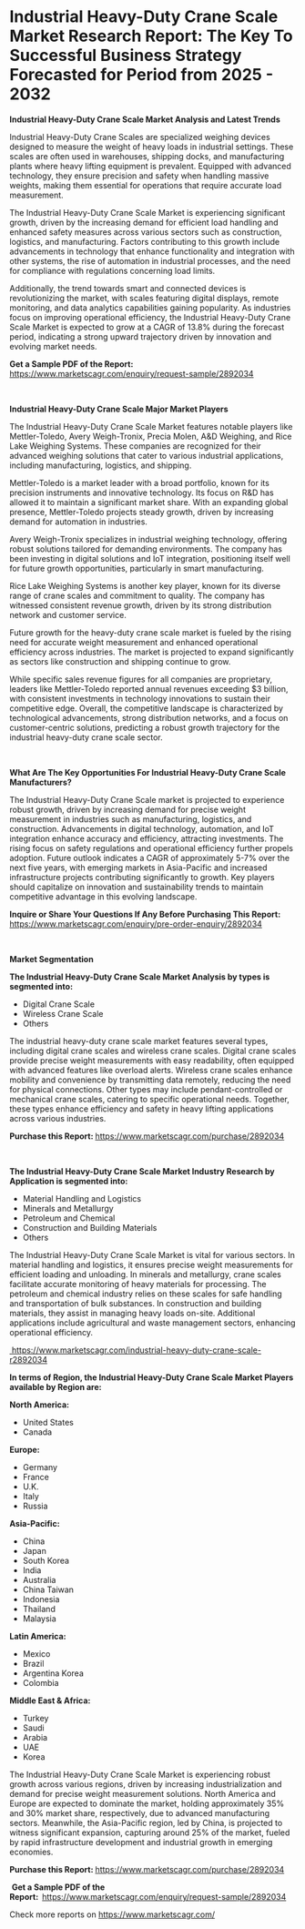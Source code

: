<p><h1>Industrial Heavy-Duty Crane Scale Market Research Report: The Key To Successful Business Strategy Forecasted for Period from 2025 - 2032</h1></p><p><strong>Industrial Heavy-Duty Crane Scale Market Analysis and Latest Trends</strong></p>
<p><p>Industrial Heavy-Duty Crane Scales are specialized weighing devices designed to measure the weight of heavy loads in industrial settings. These scales are often used in warehouses, shipping docks, and manufacturing plants where heavy lifting equipment is prevalent. Equipped with advanced technology, they ensure precision and safety when handling massive weights, making them essential for operations that require accurate load measurement.</p><p>The Industrial Heavy-Duty Crane Scale Market is experiencing significant growth, driven by the increasing demand for efficient load handling and enhanced safety measures across various sectors such as construction, logistics, and manufacturing. Factors contributing to this growth include advancements in technology that enhance functionality and integration with other systems, the rise of automation in industrial processes, and the need for compliance with regulations concerning load limits.</p><p>Additionally, the trend towards smart and connected devices is revolutionizing the market, with scales featuring digital displays, remote monitoring, and data analytics capabilities gaining popularity. As industries focus on improving operational efficiency, the Industrial Heavy-Duty Crane Scale Market is expected to grow at a CAGR of 13.8% during the forecast period, indicating a strong upward trajectory driven by innovation and evolving market needs.</p></p>
<p><strong>Get a Sample PDF of the Report:&nbsp;</strong> <a href="https://www.marketscagr.com/enquiry/request-sample/2892034?utm_campaign=2116&utm_medium=2&utm_source=Github&utm_content=ia&utm_term=15032025&utm_id=industrial-heavy-duty-crane-scale">https://www.marketscagr.com/enquiry/request-sample/2892034</a></p>
<p>&nbsp;</p>
<p><strong>Industrial Heavy-Duty Crane Scale Major Market Players</strong></p>
<p><p>The Industrial Heavy-Duty Crane Scale Market features notable players like Mettler-Toledo, Avery Weigh-Tronix, Precia Molen, A&D Weighing, and Rice Lake Weighing Systems. These companies are recognized for their advanced weighing solutions that cater to various industrial applications, including manufacturing, logistics, and shipping.</p><p>Mettler-Toledo is a market leader with a broad portfolio, known for its precision instruments and innovative technology. Its focus on R&D has allowed it to maintain a significant market share. With an expanding global presence, Mettler-Toledo projects steady growth, driven by increasing demand for automation in industries.</p><p>Avery Weigh-Tronix specializes in industrial weighing technology, offering robust solutions tailored for demanding environments. The company has been investing in digital solutions and IoT integration, positioning itself well for future growth opportunities, particularly in smart manufacturing.</p><p>Rice Lake Weighing Systems is another key player, known for its diverse range of crane scales and commitment to quality. The company has witnessed consistent revenue growth, driven by its strong distribution network and customer service.</p><p>Future growth for the heavy-duty crane scale market is fueled by the rising need for accurate weight measurement and enhanced operational efficiency across industries. The market is projected to expand significantly as sectors like construction and shipping continue to grow.</p><p>While specific sales revenue figures for all companies are proprietary, leaders like Mettler-Toledo reported annual revenues exceeding $3 billion, with consistent investments in technology innovations to sustain their competitive edge. Overall, the competitive landscape is characterized by technological advancements, strong distribution networks, and a focus on customer-centric solutions, predicting a robust growth trajectory for the industrial heavy-duty crane scale sector.</p></p>
<p>&nbsp;</p>
<p><strong>What Are The Key Opportunities For Industrial Heavy-Duty Crane Scale Manufacturers?</strong></p>
<p><p>The Industrial Heavy-Duty Crane Scale market is projected to experience robust growth, driven by increasing demand for precise weight measurement in industries such as manufacturing, logistics, and construction. Advancements in digital technology, automation, and IoT integration enhance accuracy and efficiency, attracting investments. The rising focus on safety regulations and operational efficiency further propels adoption. Future outlook indicates a CAGR of approximately 5-7% over the next five years, with emerging markets in Asia-Pacific and increased infrastructure projects contributing significantly to growth. Key players should capitalize on innovation and sustainability trends to maintain competitive advantage in this evolving landscape.</p></p>
<p><strong>Inquire or Share Your Questions If Any Before Purchasing This Report:</strong> <a href="https://www.marketscagr.com/enquiry/pre-order-enquiry/2892034?utm_campaign=2116&utm_medium=2&utm_source=Github&utm_content=ia&utm_term=15032025&utm_id=industrial-heavy-duty-crane-scale">https://www.marketscagr.com/enquiry/pre-order-enquiry/2892034</a></p>
<p>&nbsp;</p>
<p><strong>Market Segmentation</strong></p>
<p><strong>The Industrial Heavy-Duty Crane Scale Market Analysis by types is segmented into:</strong></p>
<p><ul><li>Digital Crane Scale</li><li>Wireless Crane Scale</li><li>Others</li></ul></p>
<p><p>The industrial heavy-duty crane scale market features several types, including digital crane scales and wireless crane scales. Digital crane scales provide precise weight measurements with easy readability, often equipped with advanced features like overload alerts. Wireless crane scales enhance mobility and convenience by transmitting data remotely, reducing the need for physical connections. Other types may include pendant-controlled or mechanical crane scales, catering to specific operational needs. Together, these types enhance efficiency and safety in heavy lifting applications across various industries.</p></p>
<p><strong>Purchase this Report:&nbsp;</strong><a href="https://www.marketscagr.com/purchase/2892034?utm_campaign=2116&utm_medium=2&utm_source=Github&utm_content=ia&utm_term=15032025&utm_id=industrial-heavy-duty-crane-scale">https://www.marketscagr.com/purchase/2892034</a></p>
<p>&nbsp;</p>
<p><strong>The Industrial Heavy-Duty Crane Scale Market Industry Research by Application is segmented into:</strong></p>
<p><ul><li>Material Handling and Logistics</li><li>Minerals and Metallurgy</li><li>Petroleum and Chemical</li><li>Construction and Building Materials</li><li>Others</li></ul></p>
<p><p>The Industrial Heavy-Duty Crane Scale Market is vital for various sectors. In material handling and logistics, it ensures precise weight measurements for efficient loading and unloading. In minerals and metallurgy, crane scales facilitate accurate monitoring of heavy materials for processing. The petroleum and chemical industry relies on these scales for safe handling and transportation of bulk substances. In construction and building materials, they assist in managing heavy loads on-site. Additional applications include agricultural and waste management sectors, enhancing operational efficiency.</p></p>
<p><a href="https://www.marketscagr.com/industrial-heavy-duty-crane-scale-r2892034?utm_campaign=2116&utm_medium=2&utm_source=Github&utm_content=ia&utm_term=15032025&utm_id=industrial-heavy-duty-crane-scale">&nbsp;https://www.marketscagr.com/industrial-heavy-duty-crane-scale-r2892034</a></p>
<p><strong>In terms of Region, the Industrial Heavy-Duty Crane Scale Market Players available by Region are:</strong></p>
<p>
    <p> <strong> North America: </strong>
        <ul>
            <li>United States</li>
            <li>Canada</li>
        </ul>
        </p> 
    <p> <strong> Europe: </strong>
        <ul>
            <li>Germany</li>
            <li>France</li>
            <li>U.K.</li>
            <li>Italy</li>
            <li>Russia</li>
        </ul>
        </p> 
    <p> <strong> Asia-Pacific: </strong>
        <ul>
            <li>China</li>
            <li>Japan</li>
            <li>South Korea</li>
            <li>India</li>
            <li>Australia</li>
            <li>China Taiwan</li>
            <li>Indonesia</li>
            <li>Thailand</li>
            <li>Malaysia</li>
        </ul>
        </p> 
    <p> <strong> Latin America: </strong>
        <ul>
            <li>Mexico</li>
            <li>Brazil</li>
            <li>Argentina Korea</li>
            <li>Colombia</li>
        </ul>
        </p> 
    <p> <strong> Middle East & Africa: </strong>
        <ul>
            <li>Turkey</li>
            <li>Saudi</li>
            <li>Arabia</li>
            <li>UAE</li>
            <li>Korea</li>
        </ul>
    </p>
    </p>
<p><p>The Industrial Heavy-Duty Crane Scale Market is experiencing robust growth across various regions, driven by increasing industrialization and demand for precise weight measurement solutions. North America and Europe are expected to dominate the market, holding approximately 35% and 30% market share, respectively, due to advanced manufacturing sectors. Meanwhile, the Asia-Pacific region, led by China, is projected to witness significant expansion, capturing around 25% of the market, fueled by rapid infrastructure development and industrial growth in emerging economies.</p></p>
<p><strong>Purchase this Report: </strong><a href="https://www.marketscagr.com/purchase/2892034?utm_campaign=2116&utm_medium=2&utm_source=Github&utm_content=ia&utm_term=15032025&utm_id=industrial-heavy-duty-crane-scale">https://www.marketscagr.com/purchase/2892034</a></p>
<p>&nbsp;<strong>Get a Sample PDF of the Report:&nbsp;&nbsp;</strong><a href="https://www.marketscagr.com/enquiry/request-sample/2892034?utm_campaign=2116&utm_medium=2&utm_source=Github&utm_content=ia&utm_term=15032025&utm_id=industrial-heavy-duty-crane-scale">https://www.marketscagr.com/enquiry/request-sample/2892034</a></p>
<p><strong></strong></p>
<p>Check more reports on <a href="https://www.marketscagr.com/?utm_campaign=2116&utm_medium=2&utm_source=Github&utm_content=ia&utm_term=15032025&utm_id=industrial-heavy-duty-crane-scale">https://www.marketscagr.com/</a></p>